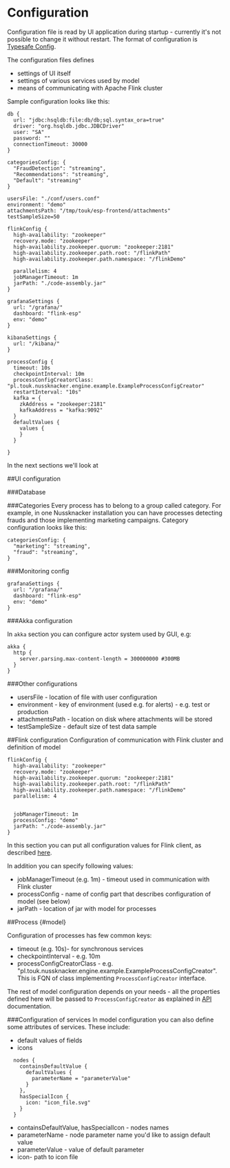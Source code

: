 Configuration
=============

Configuration file is read by UI application during startup - currently it's not possible to change it without restart.
The format of configuration is [Typesafe Config](https://github.com/typesafehub/config).

The configuration files defines
* settings of UI itself
* settings of various services used by model
* means of communicating with Apache Flink cluster

Sample configuration looks like this:
```config
db {
  url: "jdbc:hsqldb:file:db/db;sql.syntax_ora=true"
  driver: "org.hsqldb.jdbc.JDBCDriver"
  user: "SA"
  password: ""
  connectionTimeout: 30000
}

categoriesConfig: {
  "FraudDetection": "streaming",
  "Recommendations": "streaming",
  "Default": "streaming"
}

usersFile: "./conf/users.conf"
environment: "demo"
attachmentsPath: "/tmp/touk/esp-frontend/attachments"
testSampleSize=50

flinkConfig {
  high-availability: "zookeeper"
  recovery.mode: "zookeeper"
  high-availability.zookeeper.quorum: "zookeeper:2181"
  high-availability.zookeeper.path.root: "/flinkPath"
  high-availability.zookeeper.path.namespace: "/flinkDemo"

  parallelism: 4
  jobManagerTimeout: 1m
  jarPath: "./code-assembly.jar"
}

grafanaSettings {
  url: "/grafana/"
  dashboard: "flink-esp"
  env: "demo"
}

kibanaSettings {
  url: "/kibana/"
}

processConfig {
  timeout: 10s
  checkpointInterval: 10m
  processConfigCreatorClass: "pl.touk.nussknacker.engine.example.ExampleProcessConfigCreator"
  restartInterval: "10s"
  kafka = {
    zkAddress = "zookeeper:2181"
    kafkaAddress = "kafka:9092"
  }
  defaultValues {
    values {
    }
  }

}

```
In the next sections we'll look at 

##UI configuration

###Database

###Categories
Every process has to belong to a group called category. For example, in one Nussknacker installation you can 
have processes detecting frauds and those implementing marketing campaigns. Category configuration looks like this:
```
categoriesConfig: {
  "marketing": "streaming",
  "fraud": "streaming",
}
```

###Monitoring config
```
grafanaSettings {
  url: "/grafana/"
  dashboard: "flink-esp"
  env: "demo"
}
```

###Akka configuration

In ```akka``` section you can configure actor system used by GUI, e.g:
```
akka {
  http {
    server.parsing.max-content-length = 300000000 #300MB
  }
}

```

###Other configurations

* usersFile - location of file with user configuration
* environment - key of environment (used e.g. for alerts) - e.g. test or production
* attachmentsPath - location on disk where attachments will be stored 
* testSampleSize - default size of test data sample 

##Flink configuration
Configuration of communication with Flink cluster and definition of model

```
flinkConfig {
  high-availability: "zookeeper"
  recovery.mode: "zookeeper"
  high-availability.zookeeper.quorum: "zookeeper:2181"
  high-availability.zookeeper.path.root: "/flinkPath"
  high-availability.zookeeper.path.namespace: "/flinkDemo"
  parallelism: 4
  
  
  jobManagerTimeout: 1m
  processConfig: "demo"
  jarPath: "./code-assembly.jar"
}
```
In this section you can put all configuration values for Flink client, as described [here](https://ci.apache.org/projects/flink/flink-docs-release-{{book.flinkMajorVersion}}/setup/config.html).

In addition you can specify following values:

* jobManagerTimeout (e.g. 1m) - timeout used in communication with Flink cluster
* processConfig - name of config part that describes configuration of model (see below)
* jarPath - location of jar with model for processes

##Process  {#model}

Configuration of processes has few common keys:
*  timeout (e.g. 10s)- for synchronous services
*  checkpointInterval - e.g. 10m
*  processConfigCreatorClass - e.g. "pl.touk.nussknacker.engine.example.ExampleProcessConfigCreator". This is FQN of class implementing
```ProcessConfigCreator``` interface.

The rest of model configuration depends on your needs - all the properties defined here will be passed to ```ProcessConfigCreator``` as explained in [API](API.md) documentation.

###Configuration of services
In model configuration you can also define some attributes of services. These include:
* default values of fields
* icons

```
  nodes {
    containsDefaultValue {
      defaultValues {
        parameterName = "parameterValue"
      }
    },
    hasSpecialIcon {
      icon: "icon_file.svg"
    }
  }

```
* containsDefaultValue, hasSpecialIcon - nodes names
* parameterName - node parameter name you'd like to assign default value
* parameterValue - value of default parameter
* icon- path to icon file 
